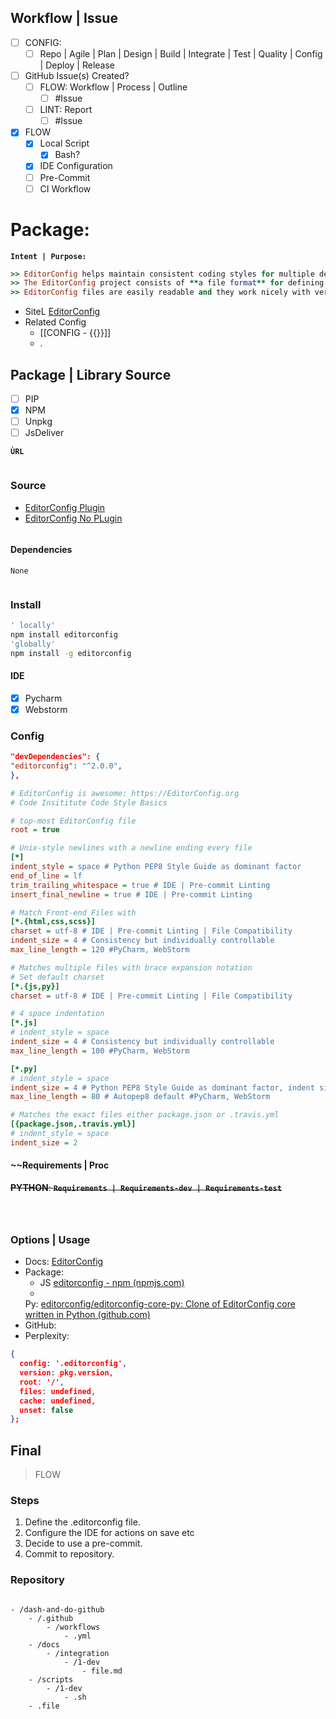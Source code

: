 ## Workflow | Issue

- [ ] CONFIG:
    - [ ] Repo | Agile | Plan | Design | Build | Integrate | Test | Quality | Config | Deploy | Release
- [ ] GitHub Issue(s) Created?
    - [ ] FLOW: Workflow | Process | Outline
        - [ ] #Issue
    - [ ] LINT: Report
        - [ ] #Issue
- [x] FLOW
    - [x] Local Script
        - [x] Bash?
    - [x] IDE Configuration
    - [ ] Pre-Commit
    - [ ] CI Workflow

# Package:

**`Intent | Purpose:`**

```ruby
>> EditorConfig helps maintain consistent coding styles for multiple developers working on the same project across various editors and IDEs.
>> The EditorConfig project consists of **a file format** for defining coding styles and a collection of **text editor plugins** that enable editors to read the file format and adhere to defined styles. 
>> EditorConfig files are easily readable and they work nicely with version control systems.
```

- SiteL [EditorConfig](https://editorconfig.org/)
- Related Config
    - [[CONFIG - {{}}]]
    - .

## Package | Library Source

- [ ] PIP
- [x] NPM
- [ ] Unpkg
- [ ] JsDeliver

**`ÙRL`**

```bash

```

### Source

- [EditorConfig Plugin](https://editorconfig.org/#download)
- [EditorConfig No PLugin](https://editorconfig.org/#pre-installed)

```bash

```

#### Dependencies

`None`

```bash

```

### Install

```bash
' locally'
npm install editorconfig
'globally'
npm install -g editorconfig
```

#### IDE

- [x] Pycharm
- [x] Webstorm

### Config

```json
"devDependencies": {
"editorconfig": "^2.0.0",
},
```

```ini
# EditorConfig is awesome: https://EditorConfig.org  
# Code Insititute Code Style Basics  

# top-most EditorConfig file  
root = true

# Unix-style newlines with a newline ending every file  
[*]
indent_style = space # Python PEP8 Style Guide as dominant factor
end_of_line = lf
trim_trailing_whitespace = true # IDE | Pre-commit Linting
insert_final_newline = true # IDE | Pre-commit Linting

# Match Front-end Files with  
[*.{html,css,scss}]
charset = utf-8 # IDE | Pre-commit Linting | File Compatibility
indent_size = 4 # Consistency but individually controllable
max_line_length = 120 #PyCharm, WebStorm

# Matches multiple files with brace expansion notation  
# Set default charset  
[*.{js,py}]
charset = utf-8 # IDE | Pre-commit Linting | File Compatibility

# 4 space indentation  
[*.js]
# indent_style = space  
indent_size = 4 # Consistency but individually controllable
max_line_length = 100 #PyCharm, WebStorm

[*.py]
# indent_style = space  
indent_size = 4 # Python PEP8 Style Guide as dominant factor, indent size is critical for Python
max_line_length = 80 # Autopep8 default #PyCharm, WebStorm

# Matches the exact files either package.json or .travis.yml  
[{package.json,.travis.yml}]
# indent_style = space  
indent_size = 2
```

#### ~~Requirements | Proc

~~**PYTHON**: **`Requirements | Requirements-dev | Requirements-test`**~~

```text

```

```json

```

```yml

```

### Options | Usage

- Docs: [EditorConfig](https://editorconfig.org/)
- Package:
    - JS [editorconfig - npm (npmjs.com)](https://www.npmjs.com/package/editorconfig)
    -
  Py: [editorconfig/editorconfig-core-py: Clone of EditorConfig core written in Python (github.com)](https://github.com/editorconfig/editorconfig-core-py)
- GitHub:
- Perplexity:

```json
{
  config: '.editorconfig',
  version: pkg.version,
  root: '/',
  files: undefined,
  cache: undefined,
  unset: false
};
```

## Final

> FLOW

### Steps

1. Define the .editorconfig file.
2. Configure the IDE for actions on save etc
3. Decide to use a pre-commit.
4. Commit to repository.

### Repository

```dirtree

- /dash-and-do-github
	- /.github
		- /workflows
			- .yml
	- /docs
		- /integration
			- /1-dev
				- file.md
	- /scripts
		- /1-dev
			- .sh
	- .file
```



